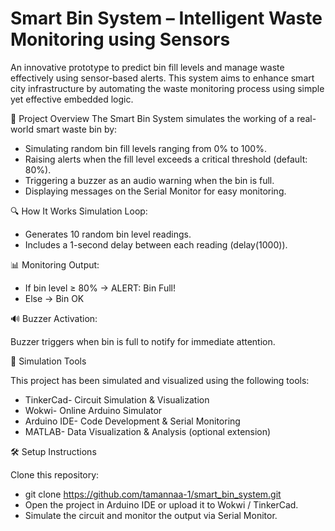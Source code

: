 # Smart Bin System – Intelligent Waste Monitoring using Sensors
An innovative prototype to predict bin fill levels and manage waste effectively using sensor-based alerts. This system aims to enhance smart city infrastructure by automating the waste monitoring process using simple yet effective embedded logic.

🚀 Project Overview
The Smart Bin System simulates the working of a real-world smart waste bin by:
* Simulating random bin fill levels ranging from 0% to 100%.
* Raising alerts when the fill level exceeds a critical threshold (default: 80%).
* Triggering a buzzer as an audio warning when the bin is full.
* Displaying messages on the Serial Monitor for easy monitoring.

🔍 How It Works
Simulation Loop:
* Generates 10 random bin level readings.
* Includes a 1-second delay between each reading (delay(1000)).

📊 Monitoring Output:
* If bin level ≥ 80% → ALERT: Bin Full!
* Else → Bin OK

🔊 Buzzer Activation:

Buzzer triggers when bin is full to notify for immediate attention.

🧪 Simulation Tools

This project has been simulated and visualized using the following tools:

* TinkerCad-	Circuit Simulation & Visualization
* Wokwi-	Online Arduino Simulator
* Arduino IDE-	Code Development & Serial Monitoring
* MATLAB-	Data Visualization & Analysis (optional extension)

🛠️ Setup Instructions

Clone this repository:
* git clone https://github.com/tamannaa-1/smart_bin_system.git
* Open the project in Arduino IDE or upload it to Wokwi / TinkerCad.
* Simulate the circuit and monitor the output via Serial Monitor.
